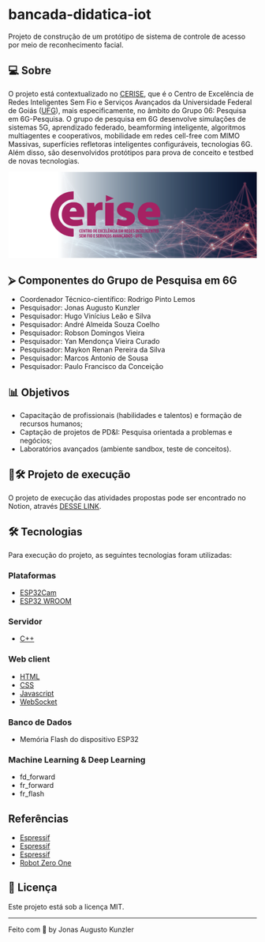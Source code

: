 # bancada-didatica-iot

Projeto de construção de um protótipo de sistema de controle de acesso por meio de reconhecimento facial.

## 💻 Sobre

O projeto está contextualizado no [CERISE](https://cerise.ufg.br/), que é o Centro de Excelência de Redes Inteligentes Sem Fio e Serviços Avançados da Universidade Federal de Goiás ([UFG](https://ufg.br/)), mais especificamente, no âmbito do Grupo 06: Pesquisa em 6G-Pesquisa. O grupo de pesquisa em 6G desenvolve simulações de sistemas 5G, aprendizado federado, beamforming inteligente, algoritmos multiagentes e cooperativos, mobilidade em redes cell-free com MIMO Massivas, superfícies refletoras inteligentes configuráveis, tecnologias 6G. Além disso, são desenvolvidos protótipos para prova de conceito e testbed de novas tecnologias.

![Banner CERISE](assets/images/banner-principal.png)

## ⮚ Componentes do Grupo de Pesquisa em 6G

- Coordenador Técnico-científico: Rodrigo Pinto Lemos
- Pesquisador: Jonas Augusto Kunzler
- Pesquisador: Hugo Vinícius Leão e Silva
- Pesquisador: André Almeida Souza Coelho
- Pesquisador: Robson Domingos Vieira
- Pesquisador: Yan Mendonça Vieira Curado
- Pesquisador: Maykon Renan Pereira da Silva
- Pesquisador: Marcos Antonio de Sousa
- Pesquisador: Paulo Francisco da Conceição

## 📊 Objetivos

- Capacitação de profissionais (habilidades e talentos) e formação de recursos humanos;
- Captação de projetos de PD&I: Pesquisa orientada a problemas e negócios;
- Laboratórios avançados (ambiente sandbox, teste de conceitos).

## 📂🛠️ Projeto de execução

O projeto de execução das atividades propostas pode ser encontrado no Notion, através [DESSE LINK](https://towering-grapple-65f.notion.site/0c99ef43ab1648ae8515c95d3b8a225d?v=aa8e263375bf4e009206c06df1a14b6b&pvs=4).

## 🛠 Tecnologias

Para execução do projeto, as seguintes tecnologias foram utilizadas:

### Plataformas

- [ESP32Cam](https://github.com/espressif/esp32-camera)
- [ESP32 WROOM](https://github.com/espressif/arduino-esp32)

### Servidor

- [C++](https://isocpp.org/)

### Web client

- [HTML](https://www.w3schools.com/html)
- [CSS](https://www.w3schools.com/css)
- [Javascript](https://developer.mozilla.org/pt-BR/docs/Web/JavaScript)
- [WebSocket](https://developer.mozilla.org/en-US/docs/Web/API/WebSockets_API)

### Banco de Dados

- Memória Flash do dispositivo ESP32

### Machine Learning & Deep Learning

- fd_forward
- fr_forward
- fr_flash

## Referências

- [Espressif](https://www.espressif.com/)
- [Espressif](https://www.espressif.com/en/news/ESP32_CAM)
- [Espressif](https://github.com/espressif/esp32-camera)
- [Robot Zero One](https://robotzero.one/)

## 📝 Licença

Este projeto está sob a licença MIT.

___

Feito com 💜 by Jonas Augusto Kunzler
